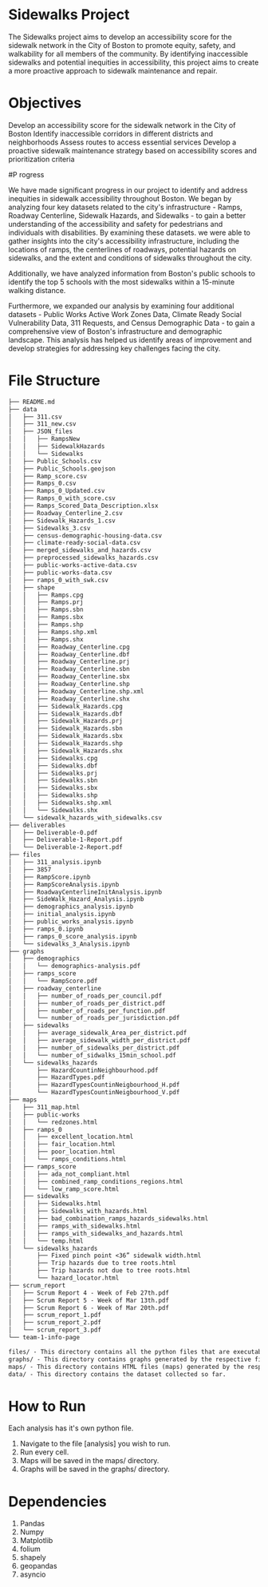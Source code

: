 

# Sidewalks Project
The Sidewalks project aims to develop an accessibility score for the sidewalk network in the City of Boston to promote equity, safety, and walkability for all members of the community. By identifying inaccessible sidewalks and potential inequities in accessibility, this project aims to create a more proactive approach to sidewalk maintenance and repair.

# Objectives
Develop an accessibility score for the sidewalk network in the City of Boston
Identify inaccessible corridors in different districts and neighborhoods
Assess routes to access essential services
Develop a proactive sidewalk maintenance strategy based on accessibility scores and prioritization criteria

#P rogress

We have made significant progress in our project to identify and address inequities in sidewalk accessibility throughout Boston. 
We began by analyzing four key datasets related to the city's infrastructure - Ramps, Roadway Centerline, Sidewalk Hazards, and Sidewalks - to gain a better understanding of the accessibility and safety for pedestrians and individuals with disabilities. By examining these datasets. we were able to gather insights into the city's accessibility infrastructure, including the locations of ramps, the centerlines of roadways, potential hazards on sidewalks, and the extent and conditions of sidewalks throughout the city.

Additionally, we have analyzed information from Boston's public schools to identify the top 5 schools with the most sidewalks within a 15-minute walking distance. 

Furthermore, we expanded our analysis by examining four additional datasets - Public Works Active Work Zones Data, Climate Ready Social Vulnerability Data, 311 Requests, and Census Demographic Data - to gain a comprehensive view of Boston's infrastructure and demographic landscape. This analysis has helped us identify areas of improvement and develop strategies for addressing key challenges facing the city.


# File Structure
```markdown
├── README.md
├── data
│   ├── 311.csv
│   ├── 311_new.csv
│   ├── JSON_files
│   │   ├── RampsNew
│   │   ├── SidewalkHazards
│   │   └── Sidewalks
│   ├── Public_Schools.csv
│   ├── Public_Schools.geojson
│   ├── Ramp_score.csv
│   ├── Ramps_0.csv
│   ├── Ramps_0_Updated.csv
│   ├── Ramps_0_with_score.csv
│   ├── Ramps_Scored_Data_Description.xlsx
│   ├── Roadway_Centerline_2.csv
│   ├── Sidewalk_Hazards_1.csv
│   ├── Sidewalks_3.csv
│   ├── census-demographic-housing-data.csv
│   ├── climate-ready-social-data.csv
│   ├── merged_sidewalks_and_hazards.csv
│   ├── preprocessed_sidewalks_hazards.csv
│   ├── public-works-active-data.csv
│   ├── public-works-data.csv
│   ├── ramps_0_with_swk.csv
│   ├── shape
│   │   ├── Ramps.cpg
│   │   ├── Ramps.prj
│   │   ├── Ramps.sbn
│   │   ├── Ramps.sbx
│   │   ├── Ramps.shp
│   │   ├── Ramps.shp.xml
│   │   ├── Ramps.shx
│   │   ├── Roadway_Centerline.cpg
│   │   ├── Roadway_Centerline.dbf
│   │   ├── Roadway_Centerline.prj
│   │   ├── Roadway_Centerline.sbn
│   │   ├── Roadway_Centerline.sbx
│   │   ├── Roadway_Centerline.shp
│   │   ├── Roadway_Centerline.shp.xml
│   │   ├── Roadway_Centerline.shx
│   │   ├── Sidewalk_Hazards.cpg
│   │   ├── Sidewalk_Hazards.dbf
│   │   ├── Sidewalk_Hazards.prj
│   │   ├── Sidewalk_Hazards.sbn
│   │   ├── Sidewalk_Hazards.sbx
│   │   ├── Sidewalk_Hazards.shp
│   │   ├── Sidewalk_Hazards.shx
│   │   ├── Sidewalks.cpg
│   │   ├── Sidewalks.dbf
│   │   ├── Sidewalks.prj
│   │   ├── Sidewalks.sbn
│   │   ├── Sidewalks.sbx
│   │   ├── Sidewalks.shp
│   │   ├── Sidewalks.shp.xml
│   │   └── Sidewalks.shx
│   └── sidewalk_hazards_with_sidewalks.csv
├── deliverables
│   ├── Deliverable-0.pdf
│   ├── Deliverable-1-Report.pdf
│   └── Deliverable-2-Report.pdf
├── files
│   ├── 311_analysis.ipynb
│   ├── 3857
│   ├── RampScore.ipynb
│   ├── RampScoreAnalysis.ipynb
│   ├── RoadwayCenterlineInitAnalysis.ipynb
│   ├── SideWalk_Hazard_Analysis.ipynb
│   ├── demographics_analysis.ipynb
│   ├── initial_analysis.ipynb
│   ├── public_works_analysis.ipynb
│   ├── ramps_0.ipynb
│   ├── ramps_0_score_analysis.ipynb
│   └── sidewalks_3_Analysis.ipynb
├── graphs
│   ├── demographics
│   │   └── demographics-analysis.pdf
│   ├── ramps_score
│   │   └── RampScore.pdf
│   ├── roadway_centerline
│   │   ├── number_of_roads_per_council.pdf
│   │   ├── number_of_roads_per_district.pdf
│   │   ├── number_of_roads_per_function.pdf
│   │   └── number_of_roads_per_jurisdiction.pdf
│   ├── sidewalks
│   │   ├── average_sidewalk_Area_per_district.pdf
│   │   ├── average_sidewalk_width_per_district.pdf
│   │   ├── number_of_sidewalks_per_district.pdf
│   │   └── number_of_sidwalks_15min_school.pdf
│   └── sidewalks_hazards
│       ├── HazardCountinNeighbourhood.pdf
│       ├── HazardTypes.pdf
│       ├── HazardTypesCountinNeigbourhood_H.pdf
│       └── HazardTypesCountinNeigbourhood_V.pdf
├── maps
│   ├── 311_map.html
│   ├── public-works
│   │   └── redzones.html
│   ├── ramps_0
│   │   ├── excellent_location.html
│   │   ├── fair_location.html
│   │   ├── poor_location.html
│   │   └── ramps_conditions.html
│   ├── ramps_score
│   │   ├── ada_not_compliant.html
│   │   ├── combined_ramp_conditions_regions.html
│   │   └── low_ramp_score.html
│   ├── sidewalks
│   │   ├── Sidewalks.html
│   │   ├── Sidewalks_with_hazards.html
│   │   ├── bad_combination_ramps_hazards_sidewalks.html
│   │   ├── ramps_with_sidewalks.html
│   │   ├── ramps_with_sidewalks_and_hazards.html
│   │   └── temp.html
│   └── sidewalks_hazards
│       ├── Fixed pinch point <36” sidewalk width.html
│       ├── Trip hazards due to tree roots.html
│       ├── Trip hazards not due to tree roots.html
│       └── hazard_locator.html
├── scrum_report
│   ├── Scrum Report 4 - Week of Feb 27th.pdf
│   ├── Scrum Report 5 - Week of Mar 13th.pdf
│   ├── Scrum Report 6 - Week of Mar 20th.pdf
│   ├── scrum_report_1.pdf
│   ├── scrum_report_2.pdf
│   └── scrum_report_3.pdf
└── team-1-info-page

files/ - This directory contains all the python files that are executable.
graphs/ - This directory contains graphs generated by the respective files.
maps/ - This directory contains HTML files (maps) generated by the respective files.
data/ - This directory contains the dataset collected so far.
```

# How to Run
Each analysis has it's own python file.

1. Navigate to the file [analysis] you wish to run.
2. Run every cell.
3. Maps will be saved in the maps/ directory.
4. Graphs will be saved in the graphs/ directory.

# Dependencies
1. Pandas
2. Numpy
3. Matplotlib
4. folium
5. shapely
6. geopandas
7. asyncio




